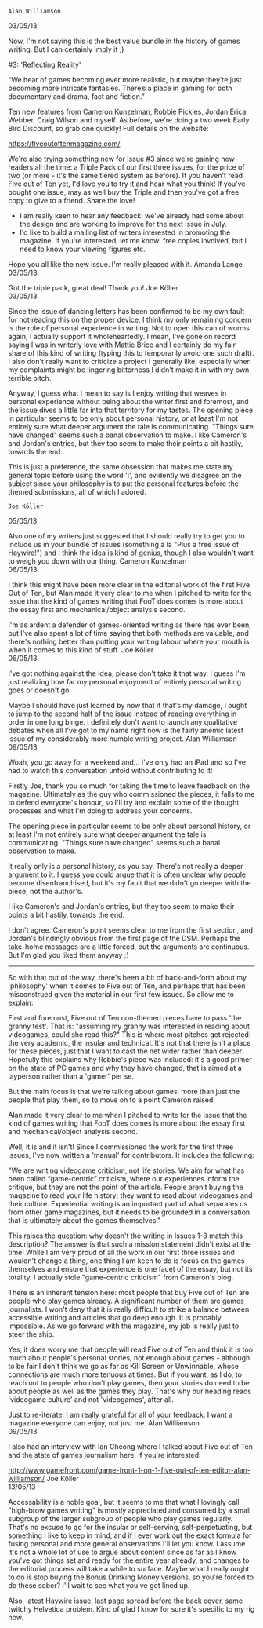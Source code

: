  	Alan Williamson 	
03/05/13
  
Now, I'm not saying this is the best value bundle in the history of games writing. But I can certainly imply it ;)

#3: 'Reflecting Reality'

“We hear of games becoming ever more realistic, but maybe they’re just becoming more intricate fantasies. There’s a place in gaming for both documentary and drama, fact and fiction.”

Ten new features from Cameron Kunzelman, Robbie Pickles, Jordan Erica Webber, Craig Wilson and myself. As before, we're doing a two week Early Bird Discount, so grab one quickly! Full details on the website:

https://fiveoutoftenmagazine.com/

We're also trying something new for Issue #3 since we're gaining new readers all the time: a Triple Pack of our first three issues, for the price of two (or more - it's the same tiered system as before). If you haven't read Five out of Ten yet, I'd love you to try it and hear what you think! If you've bought one issue, may as well buy the Triple and then you've got a free copy to give to a friend. Share the love!

- I am really keen to hear any feedback: we've already had some about the design and are working to improve for the next issue in July.
- I'd like to build a mailing list of writers interested in promoting the magazine. If you're interested, let me know: free copies involved, but I need to know your viewing figures etc.

Hope you all like the new issue. I'm really pleased with it.
	Amanda Lange 	
03/05/13
  
Got the triple pack, great deal! Thank you!
	Joe Köller 	
03/05/13
  
Since the issue of dancing letters has been confirmed to be my own fault for not reading this on the proper device, I think my only remaining concern is the role of personal experience in writing. Not to open this can of worms again, I actually support it wholeheartedly. I mean, I've gone on record saying I was in writerly love with Mattie Brice and I certainly do my fair share of this kind of writing (typing this to temporarily avoid one such draft). I also don't really want to criticize a project I generally like, especially when my complaints might be lingering bitterness I didn't make it in with my own terrible pitch.

Anyway, I guess what I mean to say is I enjoy writing that weaves in personal experience without being about the writer first and foremost, and the issue dives a little far into that territory for my tastes. The opening piece in particular seems to be only about personal history, or at least I'm not entirely sure what deeper argument the tale is communicating. "Things sure have changed" seems such a banal observation to make. I like Cameron's and Jordan's entries, but they too seem to make their points a bit hastily, towards the end.

This is just a preference, the same obsession that makes me state my general topic before using the word 'I', and evidently we disagree on the subject since your philosophy is to put the personal features before the themed submissions, all of which I adored.

	Joe Köller 	
05/05/13
  
Also one of my writers just suggested that I should really try to get you to include us in your bundle of issues (something a la "Plus a free issue of Haywire!") and I think the idea is kind of genius, though I also wouldn't want to weigh you down with our thing.
	Cameron Kunzelman 	
06/05/13
  
I think this might have been more clear in the editorial work of the first Five Out of Ten, but Alan made it very clear to me when I pitched to write for the issue that the kind of games writing that FooT does comes is more about the essay first and mechanical/object analysis second.

I'm as ardent a defender of games-oriented writing as there has ever been, but I've also spent a lot of time saying that both methods are valuable, and there's nothing better than putting your writing labour where your mouth is when it comes to this kind of stuff. 
	Joe Köller 	
06/05/13
  
I've got nothing against the idea, please don't take it that way. I guess I'm just realizing how far my personal enjoyment of entirely personal writing goes or doesn't go.

Maybe I should have just learned by now that if that's my damage, I ought to jump to the second half of the issue instead of reading everything in order in one long binge. I definitely don't want to launch any qualitative debates when all I've got to my name right now is the fairly anemic latest issue of my considerably more humble writing project.
	Alan Williamson 	
09/05/13
  
Woah, you go away for a weekend and... I've only had an iPad and so I've had to watch this conversation unfold without contributing to it!

Firstly Joe, thank you so much for taking the time to leave feedback on the magazine. Ultimately as the guy who commissioned the pieces, it falls to me to defend everyone's honour, so I'll try and explain some of the thought processes and what I'm doing to address your concerns.


The opening piece in particular seems to be only about personal history, or at least I'm not entirely sure what deeper argument the tale is communicating. "Things sure have changed" seems such a banal observation to make.

It really only is a personal history, as you say. There's not really a deeper argument to it. I guess you could argue that it is often unclear why people become disenfranchised, but it's my fault that we didn't go deeper with the piece, not the author's.


I like Cameron's and Jordan's entries, but they too seem to make their points a bit hastily, towards the end.

I don't agree. Cameron's point seems clear to me from the first section, and Jordan's blindingly obvious from the first page of the DSM. Perhaps the take-home messages are a little forced, but the arguments are continuous. But I'm glad you liked them anyway ;)

---

So with that out of the way, there's been a bit of back-and-forth about my 'philosophy' when it comes to Five out of Ten, and perhaps that has been misconstrued given the material in our first few issues. So allow me to explain:

First and foremost, Five out of Ten non-themed pieces have to pass 'the granny test'. That is: "assuming my granny was interested in reading about videogames, could she read this?" This is where most pitches get rejected: the very academic, the insular and technical. It's not that there isn't a place for these pieces, just that I want to cast the net wider rather than deeper. Hopefully this explains why Robbie's piece was included: it's a good primer on the state of PC games and why they have changed, that is aimed at a layperson rather than a 'gamer' per se.

But the main focus is that we're talking about games, more than just the people that play them, so to move on to a point Cameron raised:


Alan made it very clear to me when I pitched to write for the issue that the kind of games writing that FooT does comes is more about the essay first and mechanical/object analysis second.

Well, it is and it isn't! Since I commissioned the work for the first three issues, I've now written a 'manual' for contributors. It includes the following:

"We are writing videogame criticism, not life stories. We aim for what has been called “game-centric” criticism, where our experiences inform the critique, but they are not the point of the article. People aren’t buying the magazine to read your life history; they want to read about videogames and their culture. Experiential writing is an important part of what separates us from other game magazines, but it needs to be grounded in a conversation that is ultimately about the games themselves."

This raises the question: why doesn't the writing in Issues 1-3 match this description? The answer is that such a mission statement didn't exist at the time! While I am very proud of all the work in our first three issues and wouldn't change a thing, one thing I am keen to do is focus on the games themselves and ensure that experience is one facet of the essay, but not its totality. I actually stole "game-centric criticism" from Cameron's blog.

There is an inherent tension here: most people that buy Five out of Ten are people who play games already. A significant number of them are games journalists. I won't deny that it is really difficult to strike a balance between accessible writing and articles that go deep enough. It is probably impossible. As we go forward with the magazine, my job is really just to steer the ship.

Yes, it does worry me that people will read Five out of Ten and think it is too much about people's personal stories, not enough about games - although to be fair I don't think we go as far as Kill Screen or Unwinnable, whose connections are much more tenuous at times. But if you want, as I do, to reach out to people who don't play games, then your stories do need to be about people as well as the games they play. That's why our heading reads 'videogame culture' and not 'videogames', after all.

Just to re-iterate: I am really grateful for all of your feedback. I want a magazine everyone can enjoy, not just me.
	Alan Williamson 	
09/05/13
  
I also had an interview with Ian Cheong where I talked about Five out of Ten and the state of games journalism here, if you're interested:

http://www.gamefront.com/game-front-1-on-1-five-out-of-ten-editor-alan-williamson/
	Joe Köller 	
13/05/13
  
Accessability is a noble goal, but it seems to me that what I lovingly call "high-brow games writing" is mostly appreciated and consumed by a small subgroup of the larger subgroup of people who play games regularly. That's no excuse to go for the insular or self-serving, self-perpetuating, but something I like to keep in mind, and if I ever work out the exact formula for fusing personal and more general observations I'll let you know. I assume it's not a whole lot of use to argue about content since as far as I know you've got things set and ready for the entire year already, and changes to the editorial process will take a while to surface. Maybe what I really ought to do is stop buying the Bonus Drinking Money versions, so you're forced to do these sober? I'll wait to see what you've got lined up.

Also, latest Haywire issue, last page spread before the back cover, same twitchy Helvetica problem. Kind of glad I know for sure it's specific to my rig now.
